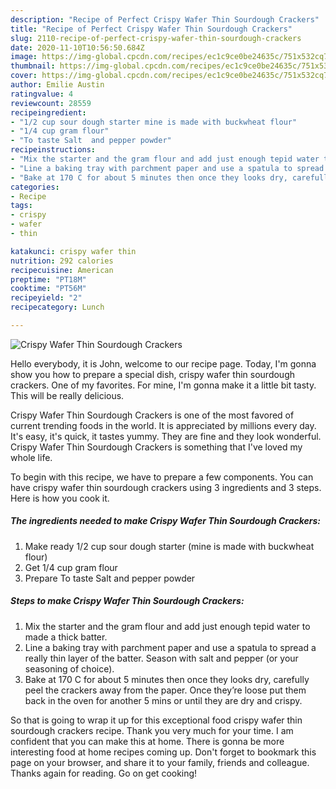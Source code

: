 ```yaml
---
description: "Recipe of Perfect Crispy Wafer Thin Sourdough Crackers"
title: "Recipe of Perfect Crispy Wafer Thin Sourdough Crackers"
slug: 2110-recipe-of-perfect-crispy-wafer-thin-sourdough-crackers
date: 2020-11-10T10:56:50.684Z
image: https://img-global.cpcdn.com/recipes/ec1c9ce0be24635c/751x532cq70/crispy-wafer-thin-sourdough-crackers-recipe-main-photo.jpg
thumbnail: https://img-global.cpcdn.com/recipes/ec1c9ce0be24635c/751x532cq70/crispy-wafer-thin-sourdough-crackers-recipe-main-photo.jpg
cover: https://img-global.cpcdn.com/recipes/ec1c9ce0be24635c/751x532cq70/crispy-wafer-thin-sourdough-crackers-recipe-main-photo.jpg
author: Emilie Austin
ratingvalue: 4
reviewcount: 28559
recipeingredient:
- "1/2 cup sour dough starter mine is made with buckwheat flour"
- "1/4 cup gram flour"
- "To taste Salt  and pepper powder"
recipeinstructions:
- "Mix the starter and the gram flour and add just enough tepid water to made a thick batter."
- "Line a baking tray with parchment paper and use a spatula to spread a really thin layer of the batter. Season with salt and pepper (or your seasoning of choice)."
- "Bake at 170 C for about 5 minutes then once they looks dry, carefully peel the crackers away from the paper. Once they’re loose put them back in the oven for another 5 mins or until they are dry and crispy."
categories:
- Recipe
tags:
- crispy
- wafer
- thin

katakunci: crispy wafer thin 
nutrition: 292 calories
recipecuisine: American
preptime: "PT18M"
cooktime: "PT56M"
recipeyield: "2"
recipecategory: Lunch

---
```



![Crispy Wafer Thin Sourdough Crackers](https://img-global.cpcdn.com/recipes/ec1c9ce0be24635c/751x532cq70/crispy-wafer-thin-sourdough-crackers-recipe-main-photo.jpg)

Hello everybody, it is John, welcome to our recipe page. Today, I'm gonna show you how to prepare a special dish, crispy wafer thin sourdough crackers. One of my favorites. For mine, I'm gonna make it a little bit tasty. This will be really delicious.

Crispy Wafer Thin Sourdough Crackers is one of the most favored of current trending foods in the world. It is appreciated by millions every day. It's easy, it's quick, it tastes yummy. They are fine and they look wonderful. Crispy Wafer Thin Sourdough Crackers is something that I've loved my whole life.




To begin with this recipe, we have to prepare a few components. You can have crispy wafer thin sourdough crackers using 3 ingredients and 3 steps. Here is how you cook it.

<!--inarticleads1-->

##### The ingredients needed to make Crispy Wafer Thin Sourdough Crackers:

1. Make ready 1/2 cup sour dough starter (mine is made with buckwheat flour)
1. Get 1/4 cup gram flour
1. Prepare To taste Salt  and pepper powder




<!--inarticleads2-->

##### Steps to make Crispy Wafer Thin Sourdough Crackers:

1. Mix the starter and the gram flour and add just enough tepid water to made a thick batter.
1. Line a baking tray with parchment paper and use a spatula to spread a really thin layer of the batter. Season with salt and pepper (or your seasoning of choice).
1. Bake at 170 C for about 5 minutes then once they looks dry, carefully peel the crackers away from the paper. Once they’re loose put them back in the oven for another 5 mins or until they are dry and crispy.




So that is going to wrap it up for this exceptional food crispy wafer thin sourdough crackers recipe. Thank you very much for your time. I am confident that you can make this at home. There is gonna be more interesting food at home recipes coming up. Don't forget to bookmark this page on your browser, and share it to your family, friends and colleague. Thanks again for reading. Go on get cooking!
